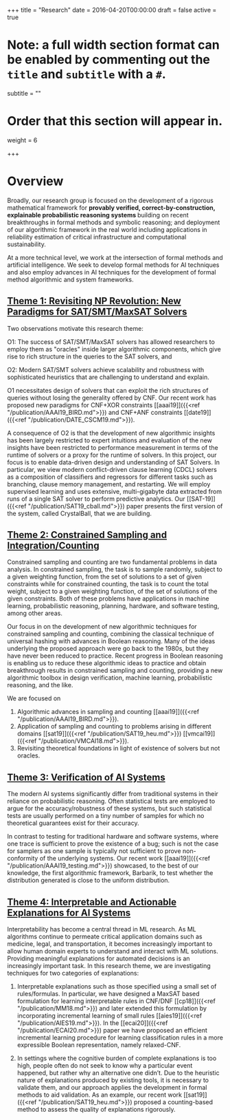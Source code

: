 +++
title = "Research"
date = 2016-04-20T00:00:00
draft = false
active = true


# Note: a full width section format can be enabled by commenting out the `title` and `subtitle` with a `#`.
subtitle = ""

# Order that this section will appear in.
weight = 6

+++

# __Overview__

Broadly, our research group is focused on the development of a rigorous mathematical framework for <b> provably verified, correct-by-construction, explainable probabilistic reasoning systems </b> building on recent breakthroughs in formal methods and symbolic reasoning; and deployment of our algorithmic framework in the real world including applications in reliability estimation of critical infrastructure and computational sustainability.

At a more technical level, we work at the intersection of formal methods and artificial intelligence. We seek to develop formal methods for AI techniques and also employ advances in AI techniques for the development of formal method algorithmic and system frameworks.


## <u> Theme 1: Revisiting NP Revolution: New Paradigms for SAT/SMT/MaxSAT Solvers </u>

Two observations motivate this research theme:

O1: The success of SAT/SMT/MaxSAT solvers has allowed researchers to employ them as "oracles" inside larger algorithmic components, which give rise to rich structure in the queries to the SAT solvers, and

O2: Modern SAT/SMT solvers achieve scalability and robustness with sophisticated heuristics that are challenging to understand and explain.

O1 necessitates design of solvers that can exploit the rich structures of queries without losing the generality offered by CNF. Our recent work has proposed new paradigms for CNF+XOR constraints
[[aaai19]]({{<ref "/publication/AAAI19_BIRD.md">}}) and CNF+ANF constraints [[date19]]({{<ref "/publication/DATE_CSCM19.md">}}).

A consequence of O2 is that the development of new algorithmic insights has been largely restricted to expert intuitions and evaluation of the new insights have been restricted to performance measurement in terms of the runtime of solvers or a proxy for the runtime of solvers. In this project, our focus is to enable data-driven design and understanding of SAT Solvers. In particular, we view modern conflict-driven clause learning (CDCL) solvers as a composition of classifiers and regressors for different tasks such as branching, clause memory management, and restarting. We will employ supervised learning and uses extensive, multi-gigabyte data extracted from runs of a single SAT solver to perform predictive analytics. Our [[SAT-19]]({{<ref "/publication/SAT19_cball.md">}}) paper presents the first version of the system, called CrystalBall, that we are building.



## <u> Theme 2: Constrained Sampling and Integration/Counting </u>

Constrained sampling and counting are two fundamental problems in data analysis. In constrained sampling, the task is to sample randomly, subject to a given weighting function, from the set of solutions to a set of given constraints while for constrained counting, the task is to count the total weight, subject to a given weighting function, of the set of solutions of the given constraints. Both of these problems have applications in machine learning, probabilistic reasoning, planning, hardware, and software testing, among other areas.

Our focus in on the development of new algorithmic techniques for constrained sampling and counting, combining the classical technique of universal hashing with advances in Boolean reasoning. Many of the ideas underlying the proposed approach were go back to the 1980s, but they have never been reduced to practice. Recent progress in Boolean reasoning is enabling us to reduce these algorithmic ideas to practice and obtain breakthrough results in constrained sampling and counting, providing a new algorithmic toolbox in design verification, machine learning, probabilistic reasoning, and the like.

We are focused on

1. Algorithmic advances in sampling and counting [[aaai19]]({{<ref "/publication/AAAI19_BIRD.md">}}).
2. Application of sampling and counting to problems arising in different domains [[sat19]]({{<ref "/publication/SAT19_heu.md">}}) [[vmcai19]]({{<ref "/publication/VMCAI18.md">}}).
3. Revisiting theoretical foundations in light of existence of solvers but not oracles.


## <u> Theme 3: Verification of AI Systems </u>


The modern AI systems significantly differ from traditional systems in
their reliance on probabilistic reasoning.  Often statistical tests are
employed to argue for the accuracy/robustness of these systems, but such
statistical tests are usually performed on a tiny number of samples for
which no theoretical guarantees exist for their accuracy.

In contrast to
testing for traditional hardware and software systems, where one trace
is sufficient to prove the existence of a bug; such is not the case for
samplers as one sample is typically not sufficient to prove
non-conformity of the underlying systems. Our recent work
[[aaai19]]({{<ref "/publication/AAAI19_testing.md">}}) showcased, to the best of our knowledge, the first algorithmic framework, Barbarik, to test whether the distribution generated is close to the uniform distribution.
## <u> Theme 4: Interpretable and Actionable Explanations for AI Systems </u>

Interpretability has become a central thread in ML research. As ML algorithms
continue to permeate critical application domains such as medicine, legal, and
transportation, it becomes increasingly important to allow human domain experts to
understand and interact with ML solutions. Providing meaningful explanations for automated
decisions is an increasingly important task. In this research theme, we are investigating techniques for two categories of explanations:

1. Interpretable explanations such as those specified using a small set of rules/formulas. In particular, we have designed a MaxSAT based formulation for learning interpretable rules in CNF/DNF [[cp18]]({{<ref "/publication/MM18.md">}}) and later extended this formulation by incorporating incremental learning of small rules [[aies19]]({{<ref "/publication/AIES19.md">}}). In the [[ecai20]]({{<ref "/publication/ECAI20.md">}}) paper we have proposed an efficient incremental learning procedure for learning classification rules in a more expressible Boolean representation, namely relaxed-CNF.


2. In settings where the cognitive burden of complete explanations is too high, people often do not seek to know why
a particular event happened, but rather why an alternative one
didn’t. Due to the heuristic nature of explanations produced by
existing tools, it is necessary to validate them, and our approach
applies the development in formal methods to aid validation. As an
example, our recent work [[sat19]]({{<ref "/publication/SAT19_heu.md">}})
proposed a counting-based method to assess the quality of explanations rigorously.

